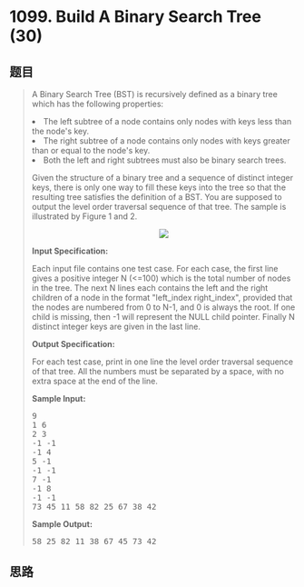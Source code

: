 <h1>1099. Build A Binary Search Tree (30)</h1>

## 题目

> <div id="problemContent">
> <p>A Binary Search Tree (BST) is recursively defined as a binary tree which has the following properties:</p>
> <li>The left subtree of a node contains only nodes with keys less than the node's key.
> </li><li>The right subtree of a node contains only nodes with keys greater than or equal to the node's key.
> </li><li>Both the left and right subtrees must also be binary search trees. 
> 
> <p>Given the structure of a binary tree and a sequence of distinct integer keys, there is only one way to fill these keys into the tree so that the resulting tree satisfies the definition of a BST.  You are supposed to output the level order traversal sequence of that tree.  The sample is illustrated by Figure 1 and 2.
> </p>
> <center><img src="http://nos.patest.cn/h8_nkqjeu5lglo.jpg"/></center>
> <p><b>
> Input Specification:
> </b></p>
> <p>Each input file contains one test case.  For each case, the first line gives a positive integer N (&lt;=100) which is the total number of nodes in the tree.  The next N lines each contains the left and the right children of a node in the format "left_index right_index", provided that the nodes are numbered from 0 to N-1, and 0 is always the root.  If one child is missing, then -1 will represent the NULL child pointer.  Finally N distinct integer keys are given in the last line.</p>
> <p><b>
> Output Specification:
> </b></p>
> <p>For each test case, print in one line the level order traversal sequence of that tree.  All the numbers must be separated by a space, with no extra space at the end of the line.
> </p>
> <b>Sample Input:</b><pre>
> 9
> 1 6
> 2 3
> -1 -1
> -1 4
> 5 -1
> -1 -1
> 7 -1
> -1 8
> -1 -1
> 73 45 11 58 82 25 67 38 42
> </pre>
> <b>Sample Output:</b><pre>
> 58 25 82 11 38 67 45 73 42
> </pre>
> </li></div>

## 思路

